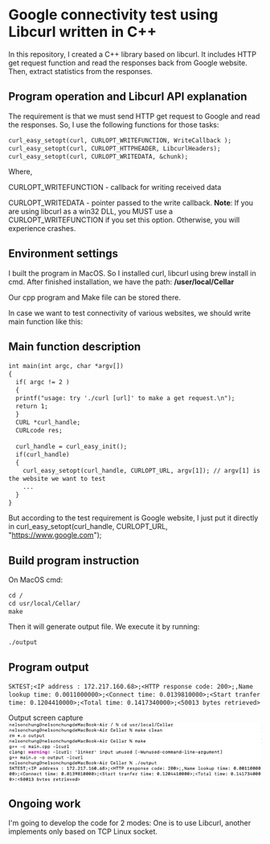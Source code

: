# Google connectivity test using Libcurl written in C++

In this repository, I created a C++ library based on libcurl. It includes HTTP get request function and read the responses back from Google website. Then, extract statistics from the responses.


## Program operation and Libcurl API explanation
The requirement is that we must send HTTP get request to Google and read the responses. So, I use the following functions for those tasks:

    curl_easy_setopt(curl, CURLOPT_WRITEFUNCTION, WriteCallback );
    curl_easy_setopt(curl, CURLOPT_HTTPHEADER, LibcurlHeaders);
    curl_easy_setopt(curl, CURLOPT_WRITEDATA, &chunk);
    

Where,

CURLOPT_WRITEFUNCTION - callback for writing received data


CURLOPT_WRITEDATA - pointer passed to the write callback. 
**Note**: If you are using libcurl as a win32 DLL, you MUST use a CURLOPT_WRITEFUNCTION if you set this option. Otherwise, you will experience crashes.


## Environment settings
I built the program in MacOS. So I installed curl, libcurl using brew install in cmd. After finished installation, we have the path: **/user/local/Cellar**

Our cpp program and Make file can be stored there. 

In case we want to test connectivity of various websites, we should write main function like this:

## Main function description

    int main(int argc, char *argv[]) 
    {
      if( argc != 2 ) 
      {
      printf("usage: try './curl [url]' to make a get request.\n");
      return 1;
      }
      CURL *curl_handle;
      CURLcode res;

      curl_handle = curl_easy_init();
      if(curl_handle) 
      {
        curl_easy_setopt(curl_handle, CURLOPT_URL, argv[1]); // argv[1] is the website we want to test 
        ...
      }
    }
    
But according to the test requirement is Google website, I just put it directly in curl_easy_setopt(curl_handle, CURLOPT_URL, "https://www.google.com");

## Build program instruction

On MacOS cmd:

    cd /
    cd usr/local/Cellar/
    make
    
Then it will generate output file. We execute it by running: 
   
    ./output


## Program output

    SKTEST;<IP address : 172.217.160.68>;<HTTP response code: 200>;,Name lookup time: 0.0011000000>;<Connect time: 0.0139810000>;<Start tranfer time: 0.1204410000>;<Total time: 0.1417340000>;<50013 bytes retrieved>

Output screen capture
![](https://github.com/HectorTa1989/GG-Connectivity-Libcurl-Cpp/blob/master/SK%20test%20result.jpg)



## Ongoing work

I'm going to develop the code for 2 modes: One is to use Libcurl, another implements only based on TCP Linux socket.
